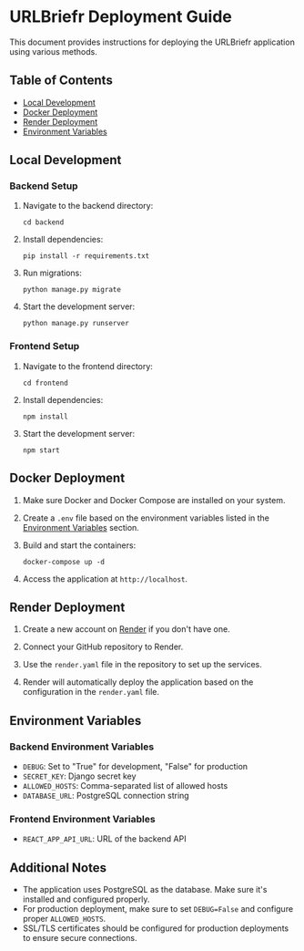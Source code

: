 # URLBriefr Deployment Guide

This document provides instructions for deploying the URLBriefr application using various methods.

## Table of Contents
- [Local Development](#local-development)
- [Docker Deployment](#docker-deployment)
- [Render Deployment](#render-deployment)
- [Environment Variables](#environment-variables)

## Local Development

### Backend Setup
1. Navigate to the backend directory:
   ```
   cd backend
   ```

2. Install dependencies:
   ```
   pip install -r requirements.txt
   ```

3. Run migrations:
   ```
   python manage.py migrate
   ```

4. Start the development server:
   ```
   python manage.py runserver
   ```

### Frontend Setup
1. Navigate to the frontend directory:
   ```
   cd frontend
   ```

2. Install dependencies:
   ```
   npm install
   ```

3. Start the development server:
   ```
   npm start
   ```

## Docker Deployment

1. Make sure Docker and Docker Compose are installed on your system.

2. Create a `.env` file based on the environment variables listed in the [Environment Variables](#environment-variables) section.

3. Build and start the containers:
   ```
   docker-compose up -d
   ```

4. Access the application at `http://localhost`.

## Render Deployment

1. Create a new account on [Render](https://render.com) if you don't have one.

2. Connect your GitHub repository to Render.

3. Use the `render.yaml` file in the repository to set up the services.

4. Render will automatically deploy the application based on the configuration in the `render.yaml` file.

## Environment Variables

### Backend Environment Variables
- `DEBUG`: Set to "True" for development, "False" for production
- `SECRET_KEY`: Django secret key
- `ALLOWED_HOSTS`: Comma-separated list of allowed hosts
- `DATABASE_URL`: PostgreSQL connection string

### Frontend Environment Variables
- `REACT_APP_API_URL`: URL of the backend API

## Additional Notes

- The application uses PostgreSQL as the database. Make sure it's installed and configured properly.
- For production deployment, make sure to set `DEBUG=False` and configure proper `ALLOWED_HOSTS`.
- SSL/TLS certificates should be configured for production deployments to ensure secure connections. 